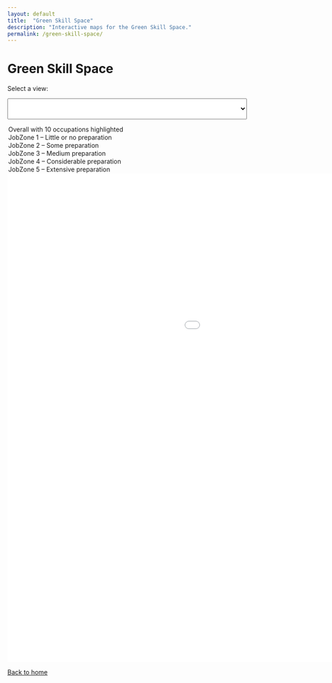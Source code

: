 ```yaml
---
layout: default
title:  "Green Skill Space"
description: "Interactive maps for the Green Skill Space."
permalink: /green-skill-space/
---
```


# Green Skill Space

Select a view:

 

<select id="map-select"
        onchange="switchMap()"
        style="font-size: 1.5rem;
               padding: 0.5rem 0.75rem;
               width: 540px;">
 <option value="overview">Overall with 10 occupations highlighted</option>
  <option value="zone-1">JobZone 1 – Little or no preparation</option>
  <option value="zone-2">JobZone 2 – Some preparation</option>
  <option value="zone-3">JobZone 3 – Medium preparation</option>
  <option value="zone-4">JobZone 4 – Considerable preparation</option>
  <option value="zone-5">JobZone 5 – Extensive preparation</option>
</select>



<div id="overview" class="map-frame">
  <iframe
    src="../assets/skillspace/GreenSkillSpace_cluster_plot_highlight.html"
    width="1400" height="1100" frameborder="0">
  </iframe>
</div>

<div id="zone-1" class="map-frame" style="display:none;">
  <iframe
    src="../assets/skillspace/GreenSkillSpace_JobZone_1.html"
    width="1400" height="1100" frameborder="0">
  </iframe>
</div>

<div id="zone-2" class="map-frame" style="display:none;">
  <iframe
    src="../assets/skillspace/GreenSkillSpace_JobZone_2.html"
    width="1400" height="1100" frameborder="0">
  </iframe>
</div>

<div id="zone-3" class="map-frame" style="display:none;">
  <iframe
    src="../assets/skillspace/GreenSkillSpace_JobZone_3.html"
    width="1400" height="1100" frameborder="0">
  </iframe>
</div>

<div id="zone-4" class="map-frame" style="display:none;">
  <iframe
    src="../assets/skillspace/GreenSkillSpace_JobZone_4.html"
    width="1400" height="1100" frameborder="0">
  </iframe>
</div>

<div id="zone-5" class="map-frame" style="display:none;">
  <iframe
    src="../assets/skillspace/GreenSkillSpace_JobZone_5.html"
    width="1400" height="1100" frameborder="0">
  </iframe>
</div>

<script>
function switchMap() {
  var sel = document.getElementById('map-select').value;
  document.querySelectorAll('.map-frame').forEach(function(div){
    div.style.display = (div.id === sel) ? 'block' : 'none';
  });
}
// initialize on page load
switchMap();
</script>


 
 


[Back to home](../)